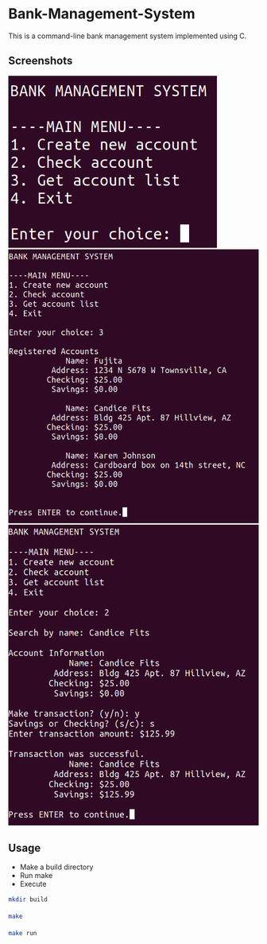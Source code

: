 # Bank-Management-System
This is a command-line bank management system implemented using C.

## Screenshots
![The main menu](/screenshots/bms-main.png?raw=true "Main Menu")
![The list of registered accounts](/screenshots/bms-accounts.png?raw=true "Viewing Registered Accounts")
![The transaction screen](/screenshots/bms-transaction.png?raw=true "Making a Transaction")

## Usage
- Make a build directory
- Run make
- Execute
```bash
mkdir build

make

make run
```

